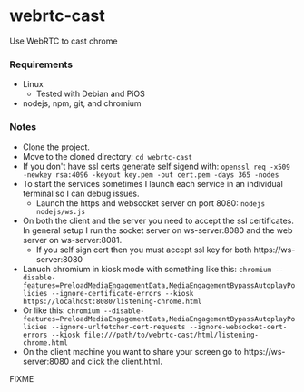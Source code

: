 # webrtc-cast
Use WebRTC to cast chrome

### Requirements
* Linux
    * Tested with Debian and PiOS
* nodejs, npm, git, and chromium
### Notes
* Clone the project.
* Move to the cloned directory: `cd webrtc-cast`
* If you don't have ssl certs generate self sigend with: `openssl req -x509 -newkey rsa:4096 -keyout key.pem -out cert.pem -days 365 -nodes`
* To start the services sometimes I launch each service in an individual terminal so I can debug issues.
    * Launch the https and websocket server on port 8080: `nodejs nodejs/ws.js`
* On both the client and the server you need to accept the ssl certificates. In general setup I run the socket server on ws-server:8080 and the web server on ws-server:8081.
    * If you self sign cert then you must accept ssl key for both https://ws-server:8080
* Lanuch chromium in kiosk mode with something like this: `chromium --disable-features=PreloadMediaEngagementData,MediaEngagementBypassAutoplayPolicies --ignore-certificate-errors --kiosk https://localhost:8080/listening-chrome.html`
* Or like this: `chromium --disable-features=PreloadMediaEngagementData,MediaEngagementBypassAutoplayPolicies --ignore-urlfetcher-cert-requests --ignore-websocket-cert-errors --kiosk file:///path/to/webrtc-cast/html/listening-chrome.html`
* On the client machine you want to share your screen go to https://ws-server:8080 and click the client.html.

FIXME
